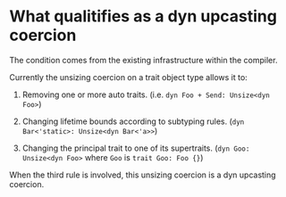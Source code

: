 # What qualitifies as a dyn upcasting coercion

The condition comes from the existing infrastructure within the compiler.

Currently the unsizing coercion on a trait object type allows it to:

1. Removing one or more auto traits. (i.e. `dyn Foo + Send: Unsize<dyn Foo>`)

2. Changing lifetime bounds according to subtyping rules. (`dyn Bar<'static>: Unsize<dyn Bar<'a>>`)

3. Changing the principal trait to one of its supertraits. (`dyn Goo: Unsize<dyn Foo>` where `Goo` is `trait Goo: Foo {}`)

When the third rule is involved, this unsizing coercion is a dyn upcasting coercion.


